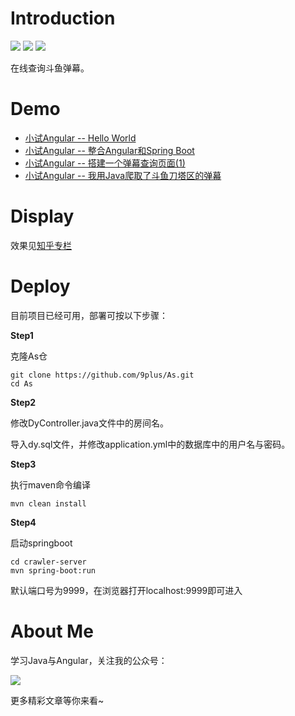 # Introduction

![](<https://img.shields.io/badge/springboot-v2.1-brightgreen.svg>)    ![](<https://img.shields.io/badge/-typescript-blue.svg>)    ![](<https://img.shields.io/badge/angular-v6.0-red.svg>)

在线查询斗鱼弹幕。

# Demo

* [小试Angular -- Hello World](<https://github.com/9plus/As/tree/master/demo/hello-world>)
* [小试Angular -- 整合Angular和Spring Boot](<https://github.com/9plus/As/tree/master/demo/plus>)
* [小试Angular -- 搭建一个弹幕查询页面(1)](<https://github.com/9plus/As/tree/master/demo/search>)
* [小试Angular -- 我用Java爬取了斗鱼刀塔区的弹幕](<https://github.com/9plus/As/tree/master/demo/DyTest>)

# Display

效果见[知乎专栏](<https://zhuanlan.zhihu.com/p/63672230>)

# Deploy

目前项目已经可用，部署可按以下步骤：

**Step1**

克隆As仓

```
git clone https://github.com/9plus/As.git
cd As
```

**Step2**

修改DyController.java文件中的房间名。

导入dy.sql文件，并修改application.yml中的数据库中的用户名与密码。

**Step3**

执行maven命令编译

```
mvn clean install
```

**Step4**

启动springboot

```
cd crawler-server
mvn spring-boot:run
```

默认端口号为9999，在浏览器打开localhost:9999即可进入

# About Me

学习Java与Angular，关注我的公众号：

![](<https://mmbiz.qpic.cn/mmbiz_png/mEUmd7rdpBfBdw0w6xXEYOicxiaBbjBVIkY1jDCqSwMLdiaLBNZCNGpY8acyB7ozcADvRZGOOqyM27hgANjlxIDicw/0?wx_fmt=png>)

更多精彩文章等你来看~